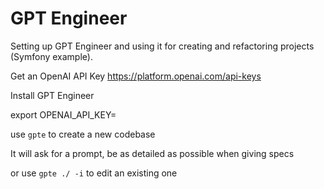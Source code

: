 # GPT Engineer

Setting up GPT Engineer and using it for creating and refactoring projects (Symfony example).

Get an OpenAI API Key https://platform.openai.com/api-keys

Install GPT Engineer

export OPENAI_API_KEY=

use `gpte` to create a new codebase

It will ask for a prompt, be as detailed as possible when giving specs

or use `gpte ./ -i` to edit an existing one